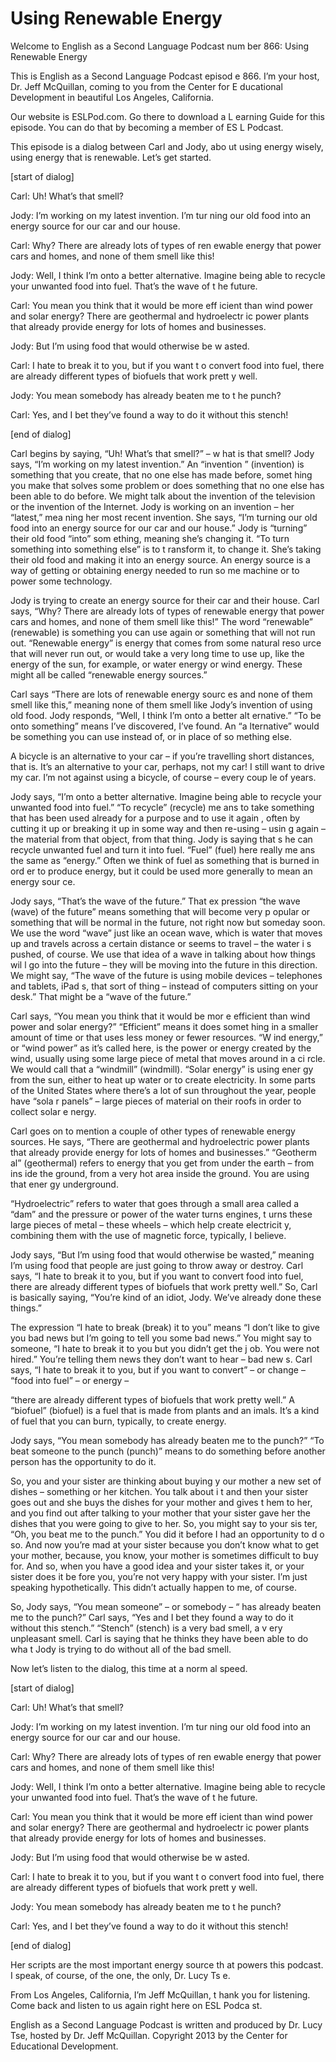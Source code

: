 # Using Renewable Energy

Welcome to English as a Second Language Podcast num ber 866: Using Renewable Energy 

This is English as a Second Language Podcast episod e 866. I’m your host, Dr. Jeff McQuillan, coming to you from the Center for E ducational Development in beautiful Los Angeles, California.  

Our website is ESLPod.com. Go there to download a L earning Guide for this episode. You can do that by becoming a member of ES L Podcast. 

This episode is a dialog between Carl and Jody, abo ut using energy wisely, using energy that is renewable. Let’s get started. 

[start of dialog] 

Carl:  Uh!  What’s that smell? 

Jody:  I’m working on my latest invention.  I’m tur ning our old food into an energy source for our car and our house. 

Carl:  Why?  There are already lots of types of ren ewable energy that power cars and homes, and none of them smell like this! 

Jody:  Well, I think I’m onto a better alternative.   Imagine being able to recycle your unwanted food into fuel.  That’s the wave of t he future. 

Carl:  You mean you think that it would be more eff icient than wind power and solar energy?  There are geothermal and hydroelectr ic power plants that already provide energy for lots of homes and businesses.  

Jody:  But I’m using food that would otherwise be w asted. 

Carl:  I hate to break it to you, but if you want t o convert food into fuel, there are already different types of biofuels that work prett y well. 

Jody:  You mean somebody has already beaten me to t he punch? 

Carl:  Yes, and I bet they’ve found a way to do it without this stench! 

[end of dialog]  

 Carl begins by saying, “Uh! What’s that smell?” – w hat is that smell? Jody says, “I’m working on my latest invention.” An “invention ” (invention) is something that you create, that no one else has made before, somet hing you make that solves some problem or does something that no one else has  been able to do before. We might talk about the invention of the television  or the invention of the Internet. Jody is working on an invention – her “latest,” mea ning her most recent invention. She says, “I’m turning our old food into an energy source for our car and our house.” Jody is “turning” their old food “into” som ething, meaning she’s changing it. “To turn something into something else” is to t ransform it, to change it. She’s taking their old food and making it into an energy source. An energy source is a way of getting or obtaining energy needed to run so me machine or to power some technology.  

Jody is trying to create an energy source for their  car and their house. Carl says, “Why? There are already lots of types of renewable energy that power cars and homes, and none of them smell like this!” The word “renewable” (renewable) is something you can use again or something that will not run out. “Renewable energy” is energy that comes from some natural reso urce that will never run out, or would take a very long time to use up, like the energy of the sun, for example, or water energy or wind energy. These might all be called “renewable energy sources.”  

Carl says “There are lots of renewable energy sourc es and none of them smell like this,” meaning none of them smell like Jody’s invention of using old food. Jody responds, “Well, I think I’m onto a better alt ernative.” “To be onto something” means I’ve discovered, I’ve found. An “a lternative” would be something you can use instead of, or in place of so mething else.  

A bicycle is an alternative to your car – if you’re  travelling short distances, that is. It’s an alternative to your  car, perhaps, not my car! I still want to drive my  car. I’m not against using a bicycle, of course – every coup le of years.  

Jody says, “I’m onto a better alternative. Imagine being able to recycle your unwanted food into fuel.” “To recycle” (recycle) me ans to take something that has been used already for a purpose and to use it again , often by cutting it up or breaking it up in some way and then re-using – usin g again – the material from that object, from that thing. Jody is saying that s he can recycle unwanted fuel and turn it into fuel. “Fuel” (fuel) here really me ans the same as “energy.” Often we think of fuel as something that is burned in ord er to produce energy, but it could be used more generally to mean an energy sour ce.  

Jody says, “That’s the wave of the future.” That ex pression “the wave (wave) of the future” means something that will become very p opular or something that will be normal in the future, not right now but someday soon. We use the word “wave” just like an ocean wave, which is water that  moves up and travels across a certain distance or seems to travel – the water i s pushed, of course. We use that idea of a wave in talking about how things wil l go into the future – they will be moving into the future in this direction. We might say, “The wave of the future is using mobile devices – telephones and tablets, iPad s, that sort of thing – instead of computers sitting on your desk.” That might be a  “wave of the future.” 

Carl says, “You mean you think that it would be mor e efficient than wind power and solar energy?”  “Efficient” means it does somet hing in a smaller amount of time or that uses less money or fewer resources. “W ind energy,” or “wind power” as it’s called here, is the power or energy created  by the wind, usually using some large piece of metal that moves around in a ci rcle. We would call that a “windmill” (windmill). “Solar energy” is using ener gy from the sun, either to heat up water or to create electricity. In some parts of  the United States where there’s a lot of sun throughout the year, people have “sola r panels” – large pieces of material on their roofs in order to collect solar e nergy.  

Carl goes on to mention a couple of other types of renewable energy sources. He says, “There are geothermal and hydroelectric power  plants that already provide energy for lots of homes and businesses.” “Geotherm al” (geothermal) refers to energy that you get from under the earth – from ins ide the ground, from a very hot area inside the ground. You are using that ener gy underground.  

“Hydroelectric” refers to water that goes through a  small area called a “dam” and the pressure or power of the water turns engines, t urns these large pieces of metal – these wheels – which help create electricit y, combining them with the use of magnetic force, typically, I believe.  

Jody says, “But I’m using food that would otherwise  be wasted,” meaning I’m using food that people are just going to throw away  or destroy. Carl says, “I hate to break it to you, but if you want to convert food  into fuel, there are already different types of biofuels that work pretty well.”  So, Carl is basically saying, “You’re kind of an idiot, Jody. We’ve already done these things.”  

The expression “I hate to break (break) it to you” means “I don’t like to give you bad news but I’m going to tell you some bad news.” You might say to someone, “I hate to break it to you but you didn’t get the j ob. You were not hired.” You’re telling them news they don’t want to hear – bad new s. Carl says, “I hate to break it to you, but if you want to convert” – or change – “food into fuel” – or energy –  

“there are already different types of biofuels that  work pretty well.” A “biofuel” (biofuel) is a fuel that is made from plants and an imals. It’s a kind of fuel that you can burn, typically, to create energy.  

Jody says, “You mean somebody has already beaten me  to the punch?” “To beat someone to the punch (punch)” means to do something  before another person has the opportunity to do it.  

So, you and your sister are thinking about buying y our mother a new set of dishes – something or her kitchen. You talk about i t and then your sister goes out and she buys the dishes for your mother and gives t hem to her, and you find out after talking to your mother that your sister gave her the dishes that you were going to give to her. So, you might say to your sis ter, “Oh, you beat me to the punch.” You did it before I had an opportunity to d o so. And now you’re mad at your sister because you don’t know what to get your  mother, because, you know, your mother is sometimes difficult to buy for. And so, when you have a good idea and your sister takes it, or your sister does it be fore you, you’re not very happy with your sister. I’m just speaking hypothetically.  This didn’t actually happen to me, of course.  

So, Jody says, “You mean someone” – or somebody – “ has already beaten me to the punch?” Carl says, “Yes and I bet they found  a way to do it without this stench.” “Stench” (stench) is a very bad smell, a v ery unpleasant smell. Carl is saying that he thinks they have been able to do wha t Jody is trying to do without all of the bad smell. 

Now let’s listen to the dialog, this time at a norm al speed. 

[start of dialog] 

Carl:  Uh!  What’s that smell? 

Jody:  I’m working on my latest invention.  I’m tur ning our old food into an energy source for our car and our house. 

Carl:  Why?  There are already lots of types of ren ewable energy that power cars and homes, and none of them smell like this! 

Jody:  Well, I think I’m onto a better alternative.   Imagine being able to recycle your unwanted food into fuel.  That’s the wave of t he future. 

Carl:  You mean you think that it would be more eff icient than wind power and solar energy?  There are geothermal and hydroelectr ic power plants that already provide energy for lots of homes and businesses.  

Jody:  But I’m using food that would otherwise be w asted. 

Carl:  I hate to break it to you, but if you want t o convert food into fuel, there are already different types of biofuels that work prett y well. 

Jody:  You mean somebody has already beaten me to t he punch? 

Carl:  Yes, and I bet they’ve found a way to do it without this stench! 

[end of dialog] 

Her scripts are the most important energy source th at powers this podcast. I speak, of course, of the one, the only, Dr. Lucy Ts e.  

From Los Angeles, California, I’m Jeff McQuillan, t hank you for listening. Come back and listen to us again right here on ESL Podca st. 

English as a Second Language Podcast is written and  produced by Dr. Lucy Tse, hosted by Dr. Jeff McQuillan. Copyright 2013 by the  Center for Educational Development.

